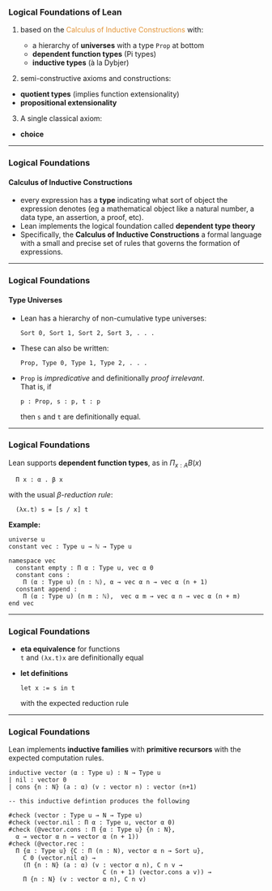   
### Logical Foundations of Lean

1. based on the 
   <span style="color:#e49436">Calculus of Inductive Constructions</span>
   with:    
   - a hierarchy of **universes** with a type `Prop` at bottom
   - **dependent function types** (Pi types)
   - **inductive types** (à la Dybjer)

2. semi-constructive axioms and constructions:
  - **quotient types** (implies function extensionality)  
  - **propositional extensionality**

3. A single classical axiom:  
  - **choice**

---

### Logical Foundations

#### Calculus of Inductive Constructions

+ every expression has a **type** indicating what sort of object the expression denotes (eg a mathematical object like a natural number, a data type, an
assertion, a proof, etc). 
+ Lean implements the logical foundation called **dependent type theory** 
+ Specifically, the **Calculus of Inductive Constructions** a formal language with a small and precise set of rules that governs the formation of expressions. 


---

### Logical Foundations

#### Type Universes

+ Lean has a hierarchy of non-cumulative type universes:
  ```
  Sort 0, Sort 1, Sort 2, Sort 3, . . .
  ```

+ These can also be written:
  ```coq
  Prop, Type 0, Type 1, Type 2, . . .
  ```

+ `Prop` is *impredicative* and definitionally *proof irrelevant*.   
  That is, if 
  ```coq
  p : Prop, s : p, t : p
  ```
  then `s` and `t` are definitionally equal.

---

### Logical Foundations

Lean supports **dependent function types**, as in $\Pi_{x : A} B(x)$

```
  Π x : α . β x
```

with the usual *β-reduction rule*:   

```
  (λx.t) s = [s / x] t
```
**Example:** 

```coq
universe u
constant vec : Type u → ℕ → Type u

namespace vec
  constant empty : Π α : Type u, vec α 0
  constant cons :
    Π (α : Type u) (n : ℕ), α → vec α n → vec α (n + 1)
  constant append :
    Π (α : Type u) (n m : ℕ),  vec α m → vec α n → vec α (n + m)
end vec
```

---  

### Logical Foundations

+ **eta equivalence** for functions  
  `t` and `(λx.t)x` are definitionally equal

+ **let definitions**  
  ```coq
  let x := s in t
  ```
  with the expected reduction rule

---

### Logical Foundations

Lean implements **inductive families** with **primitive recursors** with the
expected computation rules.

```coq
inductive vector (α : Type u) : N → Type u
| nil : vector 0
| cons {n : N} (a : α) (v : vector n) : vector (n+1)

-- this inductive defintion produces the following

#check (vector : Type u → N → Type u)
#check (vector.nil : Π α : Type u, vector α 0)
#check (@vector.cons : Π {α : Type u} {n : N},
  α → vector α n → vector α (n + 1))
#check (@vector.rec :
  Π {α : Type u} {C : Π (n : N), vector α n → Sort u},
    C 0 (vector.nil α) →
    (Π {n : N} (a : α) (v : vector α n), C n v →
                          C (n + 1) (vector.cons a v)) →
    Π {n : N} (v : vector α n), C n v)
```
